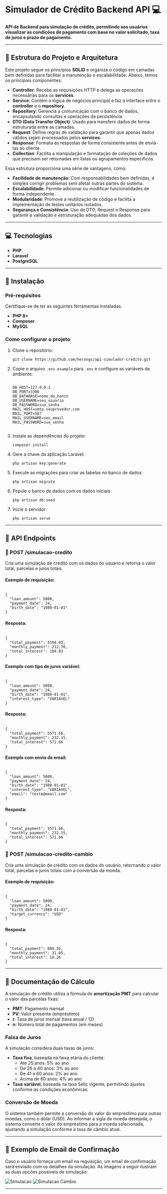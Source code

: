 # Simulador de Crédito Backend API 💻

<p><strong>API de Backend para simulação de crédito, permitindo aos usuários visualizar as condições de pagamento com base no valor solicitado, taxa de juros e prazo de pagamento.</strong></p>

<hr>

<h2>📐 Estrutura do Projeto e Arquitetura</h2>

<p>Este projeto segue os princípios <strong>SOLID</strong> e organiza o código em camadas bem definidas para facilitar a manutenção e escalabilidade. Abaixo, temos os principais componentes:</p>

<ul>
  <li><strong>Controller</strong>: Recebe as requisições HTTP e delega as operações necessárias para os <strong>services</strong>.</li>
  <li><strong>Service</strong>: Contém a lógica de negócios principal e faz a interface entre o <strong>controller</strong> e o <strong>repository</strong>.</li>
  <li><strong>Repository</strong>: Gerencia a comunicação com o banco de dados, encapsulando consultas e operações de persistência.</li>
  <li><strong>DTO (Data Transfer Object)</strong>: Usado para transferir dados de forma estruturada entre as camadas.</li>
  <li><strong>Request</strong>: Define regras de validação para garantir que apenas dados válidos sejam processados pelos <strong>services</strong>.</li>
  <li><strong>Response</strong>: Formata as respostas de forma consistente antes de enviá-las ao cliente.</li>
  <li><strong>Collection</strong>: Facilita a manipulação e formatação de coleções de dados que precisam ser retornadas em listas ou agrupamentos específicos.</li>
</ul>

<p>Essa estrutura proporciona uma série de vantagens, como:</p>

<ul>
  <li><strong>Facilidade de manutenção</strong>: Com responsabilidades bem definidas, é simples corrigir problemas sem afetar outras partes do sistema.</li>
  <li><strong>Escalabilidade</strong>: Permite adicionar ou modificar funcionalidades de forma independente.</li>
  <li><strong>Modularidade</strong>: Promove a reutilização de código e facilita a implementação de testes unitários isolados.</li>
  <li><strong>Segurança e Consistência</strong>: Uso de DTO, Request e Response para garantir a validação e estruturação adequadas dos dados.</li>
</ul>

<hr>

<h2>💻 Tecnologias</h2>

<ul>
  <li><strong>PHP</strong></li>
  <li><strong>Laravel</strong></li>
  <li><strong>PostgreSQL</strong></li>
</ul>

<hr>

<h2>🚀 Instalação</h2>

<h3>Pré-requisitos</h3>

<p>Certifique-se de ter as seguintes ferramentas instaladas:</p>

<ul>
  <li><strong>PHP 8+</strong></li>
  <li><strong>Composer</strong></li>
  <li><strong>MySQL</strong></li>
</ul>

<h3>Como configurar o projeto</h3>

<ol>
  <li>Clone o repositório:</li>
  <pre><code>git clone https://github.com/herongs/api-simulador-credito.git</code></pre>
  
  <li>Copie o arquivo <code>.env.example</code> para <code>.env</code> e configure as variáveis de ambiente:</li>
  <pre><code>
DB_HOST=127.0.0.1
DB_PORT=3306
DB_DATABASE=nome_do_banco
DB_USERNAME=seu_usuario
DB_PASSWORD=sua_senha
MAIL_HOST=smtp.seuprovedor.com
MAIL_PORT=587
MAIL_USERNAME=seu_email
MAIL_PASSWORD=sua_senha
  </code></pre>
  
  <li>Instale as dependências do projeto:</li>
  <pre><code>composer install</code></pre>
  
  <li>Gere a chave da aplicação Laravel:</li>
  <pre><code>php artisan key:generate</code></pre>
  
  <li>Execute as migrações para criar as tabelas no banco de dados:</li>
  <pre><code>php artisan migrate</code></pre>
  
  <li>Popule o banco de dados com os dados iniciais:</li>
  <pre><code>php artisan db:seed</code></pre>
  
  <li>Inicie o servidor:</li>
  <pre><code>php artisan serve</code></pre>
</ol>

<hr>

<h2>📍 API Endpoints</h2>

<h3>📌 POST /simulacao-credito</h3>

<p>Cria uma simulação de crédito com os dados do usuário e retorna o valor total, parcelas e juros totais.</p>

<h4>Exemplo de requisição:</h4>
<pre><code>
{
  "loan_amount": 5000,
  "payment_date": 24,
  "birth_date": "1980-01-01"
}
</code></pre>

<h4>Resposta:</h4>
<pre><code>
{
  "total_payment": 5104.83,
  "monthly_payment": 212.70,
  "total_interest": 104.83
}
</code></pre>

<h4>Exemplo com tipo de juros variável:</h4>
<pre><code>
{
  "loan_amount": 5000,
  "payment_date": 24,
  "birth_date": "1980-01-01",
  "interest_type": "VARIAVEL"
}
</code></pre>

<h4>Resposta:</h4>
<pre><code>
{
  "total_payment": 5571.66,
  "monthly_payment": 232.15,
  "total_interest": 571.66
}
</code></pre>

<h4>Exemplo com envio de email:</h4>
<pre><code>
{
  "loan_amount": 5000,
  "payment_date": 24,
  "birth_date": "1980-01-01",
  "interest_type": "VARIAVEL",
  "email": "teste@email.com"
}
</code></pre>

<h4>Resposta:</h4>
<pre><code>
{
  "total_payment": 5571.66,
  "monthly_payment": 232.15,
  "total_interest": 571.66
}
</code></pre>

<h3>📌 POST /simulacao-credito-cambio</h3>

<p>Cria uma simulação de crédito com os dados do usuário, retornando o valor total, parcelas e juros totais com a conversão da moeda.</p>

<h4>Exemplo de requisição:</h4>
<pre><code>
{
  "loan_amount": 5000,
  "payment_date": 24,
  "birth_date": "1980-01-01",
  "target_currency": "USD"
}
</code></pre>

<h4>Resposta:</h4>
<pre><code>
{
  "total_payment": 889.26,
  "monthly_payment": 31.05,
  "total_interest": 18.26
}
</code></pre>

<hr>

<h2>📑 Documentação de Cálculo</h2>

<p>A simulação de crédito utiliza a fórmula de <strong>amortização PMT</strong> para calcular o valor das parcelas fixas:</p>

<ul>
  <li><strong>PMT</strong>: Pagamento mensal</li>
  <li><strong>PV</strong>: Valor presente (empréstimo)</li>
  <li><strong>r</strong>: Taxa de juros mensal (taxa anual / 12)</li>
  <li><strong>n</strong>: Número total de pagamentos (em meses)</li>
</ul>

<h3>Faixa de Juros</h3>

<p>A simulação considera duas taxas de juros:</p>

<ul>
  <li><strong>Taxa fixa</strong>, baseada na faixa etária do cliente:
    <ul>
      <li>Ate 25 anos: 5% ao ano</li>
      <li>De 26 a 40 anos: 3% ao ano</li>
      <li>De 41 a 60 anos: 2% ao ano</li>
      <li>Acima de 60 anos: 4% ao ano</li>
    </ul>
  </li>
  <li><strong>Taxa variável</strong>, baseada na taxa Selic vigente, permitindo ajustes conforme as condições econômicas.</li>
</ul>

<h3>Conversão de Moeda</h3>

<p>O sistema também permite a conversão do valor do empréstimo para outras moedas, como o dólar (USD). Ao informar a sigla da moeda desejada, o sistema converte o valor do empréstimo para a moeda selecionada, ajustando a simulação conforme a taxa de câmbio atual.</p>

<hr>

<h2>📧 Exemplo de Email de Confirmação</h2>

<p>Caso o usuário forneça um email na requisição, um email de confirmação será enviado com os detalhes da simulação. As imagens a seguir ilustram as duas opções possíveis de simulação:</p>

<img src="assests/Simulacao.png" alt="SImulacao">
<img src="assests/Simulacao-Cambio.png" alt="Simulacao Cambio">

<hr>

